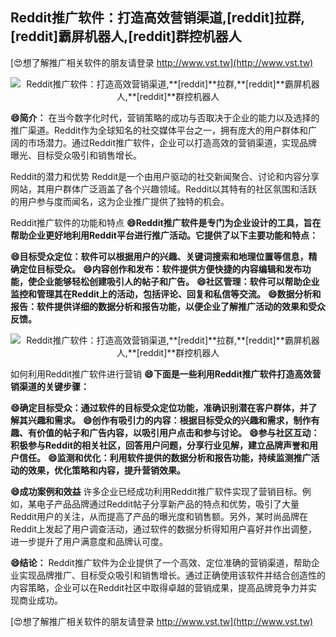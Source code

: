 ## **Reddit推广软件：打造高效营销渠道,**[reddit]**拉群,**[reddit]**霸屏机器人,**[reddit]**群控机器人**

[😍想了解推广相关软件的朋友请登录 http://www.vst.tw](http://www.vst.tw)

 <center><img src="https://vst.tw/MP4/tuiguang/png/4.png" alt="Reddit推广软件：打造高效营销渠道,**[reddit]**拉群,**[reddit]**霸屏机器人,**[reddit]**群控机器人"></center>

**😄简介：**
在当今数字化时代，营销策略的成功与否取决于企业的能力以及选择的推广渠道。Reddit作为全球知名的社交媒体平台之一，拥有庞大的用户群体和广阔的市场潜力。通过Reddit推广软件，企业可以打造高效的营销渠道，实现品牌曝光、目标受众吸引和销售增长。

Reddit的潜力和优势
Reddit是一个由用户驱动的社交新闻聚合、讨论和内容分享网站，其用户群体广泛涵盖了各个兴趣领域。Reddit以其特有的社区氛围和活跃的用户参与度而闻名，这为企业推广提供了独特的机会。

Reddit推广软件的功能和特点
**😄Reddit推广软件是专门为企业设计的工具，旨在帮助企业更好地利用Reddit平台进行推广活动。它提供了以下主要功能和特点：**

**😄目标受众定位：软件可以根据用户的兴趣、关键词搜索和地理位置等信息，精确定位目标受众。**
**😄内容创作和发布：软件提供方便快捷的内容编辑和发布功能，使企业能够轻松创建吸引人的帖子和广告。**
**😄社区管理：软件可以帮助企业监控和管理其在Reddit上的活动，包括评论、回复和私信等交流。**
**😄数据分析和报告：软件提供详细的数据分析和报告功能，以便企业了解推广活动的效果和受众反馈。**

 <center><img src="https://vst.tw/MP4/tuiguang/png/8.png" alt="Reddit推广软件：打造高效营销渠道,**[reddit]**拉群,**[reddit]**霸屏机器人,**[reddit]**群控机器人"></center>

如何利用Reddit推广软件进行营销
**😄下面是一些利用Reddit推广软件打造高效营销渠道的关键步骤：**

**😄确定目标受众：通过软件的目标受众定位功能，准确识别潜在客户群体，并了解其兴趣和需求。**
**😄创作有吸引力的内容：根据目标受众的兴趣和需求，制作有趣、有价值的帖子和广告内容，以吸引用户点击和参与讨论。**
**😄参与社区互动：积极参与Reddit的相关社区，回答用户问题，分享行业见解，建立品牌声誉和用户信任。**
**😄监测和优化：利用软件提供的数据分析和报告功能，持续监测推广活动的效果，优化策略和内容，提升营销效果。**

**😄成功案例和效益**
许多企业已经成功利用Reddit推广软件实现了营销目标。例如，某电子产品品牌通过Reddit帖子分享新产品的特点和优势，吸引了大量Reddit用户的关注，从而提高了产品的曝光度和销售额。另外，某时尚品牌在Reddit上发起了用户调查活动，通过软件的数据分析得知用户喜好并作出调整，进一步提升了用户满意度和品牌认可度。

**😄结论：**
Reddit推广软件为企业提供了一个高效、定位准确的营销渠道，帮助企业实现品牌推广、目标受众吸引和销售增长。通过正确使用该软件并结合创造性的内容策略，企业可以在Reddit社区中取得卓越的营销成果，提高品牌竞争力并实现商业成功。

[😍想了解推广相关软件的朋友请登录 http://www.vst.tw](http://www.vst.tw)



